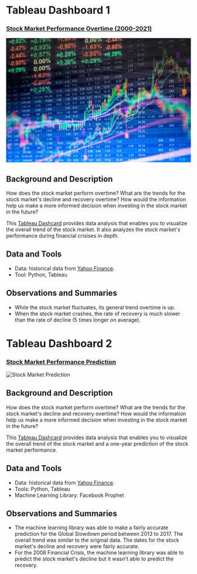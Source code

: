 # Tableau Dashboard 1
### [Stock Market Performance Overtime (2000-2021)](https://public.tableau.com/views/StockMarketAnalysis_16148159340840/TrendAnalysis?:language=en&:display_count=y&:origin=viz_share_link)

![Stock Market](Images/stocks.jpeg)

## Background and Description
How does the stock market perform overtime? What are the trends for the stock market's decline and recovery overtime? How would the information help us make a more informed decision when investing in the stock market in the future? 

This [Tableau Dashcard](https://public.tableau.com/views/StockMarketAnalysis_16148159340840/TrendAnalysis?:language=en&:display_count=y&:origin=viz_share_link) provides data analysis that enables you to visualize the overall trend of the stock market. It also analyzes the stock market's performance during financial crisises in depth. 

## Data and Tools
* Data: historical data from [Yahoo Finance](https://finance.yahoo.com/). 
* Tool: Python, Tableau

## Observations and Summaries
* While the stock market fluctuates, its general trend overtime is up. 
* When the stock market crashes, the rate of recovery is much slower than the rate of decline (5 times longer on average).

#

# Tableau Dashboard 2
### [Stock Market Performance Prediction](https://public.tableau.com/views/StockMarketPrediction_16157795216330/Dashboard1?:language=en&:display_count=y&:origin=viz_share_link)

![Stock Market Prediction](Images/stocks_prediction.jpeg)

## Background and Description
How does the stock market perform overtime? What are the trends for the stock market's decline and recovery overtime? How would the information help us make a more informed decision when investing in the stock market in the future? 

This [Tableau Dashcard](https://public.tableau.com/views/StockMarketPrediction_16157795216330/Dashboard1?:language=en&:display_count=y&:origin=viz_share_link) provides data analysis that enables you to visualize the overall trend of the stock market and a one-year prediction of the stock market performance.

## Data and Tools
* Data: historical data from [Yahoo Finance](https://finance.yahoo.com/). 
* Tools: Python, Tableau
* Machine Learning Library: Facebook Prophet  

## Observations and Summaries
* The machine learning library was able to make a fairly accurate prediction for the Global Slowdown period between 2013 to 2017. The overall trend was similar to the original data. The dates for the stock market's decline and recovery were fairly accurate. 
* For the 2008 Financial Crisis, the machine learning library was able to predict the stock market's decline but it wasn't able to predict the recovery. 


